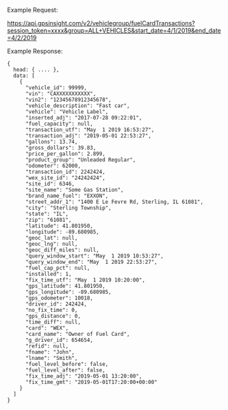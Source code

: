 Example Request:

https://api.gpsinsight.com/v2/vehiclegroup/fuelCardTransactions?session_token=xxxx&group=ALL+VEHICLES&start_date=4/1/2019&end_date=4/2/2019

Example Response:

    {
      head: { .... },
      data: [
        {
          "vehicle_id": 99999,
          "vin": "CAXXXXXXXXXXX",
          "vin2": "12345678912345678",
          "vehicle_description": "Fast car",
          "vehicle": "Vehicle Label",
          "inserted_adj": "2017-07-28 09:22:01",
          "fuel_capacity": null,
          "transaction_utf": "May  1 2019 16:53:27",
          "transaction_adj": "2019-05-01 22:53:27",
          "gallons": 13.74,
          "gross_dollars": 39.83,
          "price_per_gallon": 2.899,
          "product_group": "Unleaded Regular",
          "odometer": 62000,
          "transaction_id": 2242424,
          "wex_site_id": "24242424",
          "site_id": 6346,
          "site_name": "Some Gas Station",
          "brand_name_fuel": "EXXON",
          "street_addr_1": "1400 E Le Fevre Rd, Sterling, IL 61081",
          "city": "Sterling Township",
          "state": "IL",
          "zip": "61081",
          "latitude": 41.801950,
          "longitude": -89.680985,
          "geoc_lat": null,
          "geoc_lng": null,
          "geoc_diff_miles": null,
          "query_window_start": "May  1 2019 10:53:27",
          "query_window_end": "May  1 2019 22:53:27",
          "fuel_cap_pct": null,
          "installed": 1,
          "fix_time_utf": "May  1 2019 10:20:00",
          "gps_latitude": 41.801950,
          "gps_longitude": -89.680985,
          "gps_odometer": 10018,
          "driver_id": 242424,
          "no_fix_time": 0,
          "gps_distance": 0,
          "time_diff": null,
          "card": "WEX",
          "card_name": "Owner of Fuel Card",
          "g_driver_id": 654654,
          "refid": null,
          "fname": "John",
          "lname": "Smith",
          "fuel_level_before": false,
          "fuel_level_after": false,
          "fix_time_adj": "2019-05-01 13:20:00",
          "fix_time_gmt": "2019-05-01T17:20:00+00:00"
        }
      ]
    }
